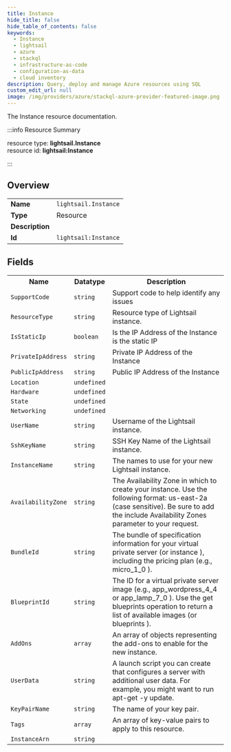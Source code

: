 ```yaml
---
title: Instance
hide_title: false
hide_table_of_contents: false
keywords:
  - Instance
  - lightsail
  - azure
  - stackql
  - infrastructure-as-code
  - configuration-as-data
  - cloud inventory
description: Query, deploy and manage Azure resources using SQL
custom_edit_url: null
image: /img/providers/azure/stackql-azure-provider-featured-image.png
---
```

The Instance resource documentation.

:::info Resource Summary

<div class="row">
<div class="providerDocColumn">
<span>resource type:&nbsp;<b>lightsail.Instance</b></span><br />
<span>resource id:&nbsp;<b>lightsail:Instance</b></span><br />
</div>
</div>

:::

## Overview
<table><tbody>
<tr><td><b>Name</b></td><td><code>lightsail.Instance</code></td></tr>
<tr><td><b>Type</b></td><td>Resource</td></tr>
<tr><td><b>Description</b></td><td></td></tr>
<tr><td><b>Id</b></td><td><code>lightsail:Instance</code></td></tr>
</tbody></table>

## Fields
<table><tbody>
<tr><th>Name</th><th>Datatype</th><th>Description</th></tr>
<tr><td><code>SupportCode</code></td><td><code>string</code></td><td>Support code to help identify any issues</td></tr><tr><td><code>ResourceType</code></td><td><code>string</code></td><td>Resource type of Lightsail instance.</td></tr><tr><td><code>IsStaticIp</code></td><td><code>boolean</code></td><td>Is the IP Address of the Instance is the static IP</td></tr><tr><td><code>PrivateIpAddress</code></td><td><code>string</code></td><td>Private IP Address of the Instance</td></tr><tr><td><code>PublicIpAddress</code></td><td><code>string</code></td><td>Public IP Address of the Instance</td></tr><tr><td><code>Location</code></td><td><code>undefined</code></td><td></td></tr><tr><td><code>Hardware</code></td><td><code>undefined</code></td><td></td></tr><tr><td><code>State</code></td><td><code>undefined</code></td><td></td></tr><tr><td><code>Networking</code></td><td><code>undefined</code></td><td></td></tr><tr><td><code>UserName</code></td><td><code>string</code></td><td>Username of the  Lightsail instance.</td></tr><tr><td><code>SshKeyName</code></td><td><code>string</code></td><td>SSH Key Name of the  Lightsail instance.</td></tr><tr><td><code>InstanceName</code></td><td><code>string</code></td><td>The names to use for your new Lightsail instance.</td></tr><tr><td><code>AvailabilityZone</code></td><td><code>string</code></td><td>The Availability Zone in which to create your instance. Use the following format: us-east-2a (case sensitive). Be sure to add the include Availability Zones parameter to your request.</td></tr><tr><td><code>BundleId</code></td><td><code>string</code></td><td>The bundle of specification information for your virtual private server (or instance ), including the pricing plan (e.g., micro_1_0 ).</td></tr><tr><td><code>BlueprintId</code></td><td><code>string</code></td><td>The ID for a virtual private server image (e.g., app_wordpress_4_4 or app_lamp_7_0 ). Use the get blueprints operation to return a list of available images (or blueprints ).</td></tr><tr><td><code>AddOns</code></td><td><code>array</code></td><td>An array of objects representing the add-ons to enable for the new instance.</td></tr><tr><td><code>UserData</code></td><td><code>string</code></td><td>A launch script you can create that configures a server with additional user data. For example, you might want to run apt-get -y update.</td></tr><tr><td><code>KeyPairName</code></td><td><code>string</code></td><td>The name of your key pair.</td></tr><tr><td><code>Tags</code></td><td><code>array</code></td><td>An array of key-value pairs to apply to this resource.</td></tr><tr><td><code>InstanceArn</code></td><td><code>string</code></td><td></td></tr>
</tbody></table>